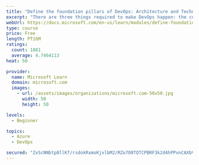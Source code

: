 ```yaml
---
title: "Define the foundation pillars of DevOps: Architecture and Technology"
excerpt: "There are three things required to make DevOps happen: the cultural component, tools and technology, and architecture. Discover the last two foundation pillars of DevOps, Architecture and Technology!"
webUrl: https://docs.microsoft.com/en-us/learn/modules/define-foundation-pillars/
type: course
price: Free
length: PT16M
ratings:
  count: 1881
  average: 4.7464113
heat: 50

provider:
  name: Microsoft Learn
  domain: microsoft.com
  images:
    - url: /assets/images/organizations/microsoft.com-50x50.jpg
      width: 50
      height: 50

levels:
  - Beginner

topics:
  - Azure
  - DevOps

secured: "ZvScNNbtp8llKf/rsdokRxmoKjxlbM2/RZo7O0TQTCPBRF3k2d4hPPxnCAXbVAwO8Tszwh4Asys/wqJT3I4vNOBxjFH8HPqbnSbOpt0bKg+wmW9Kd/WPpuYm7utN6mE6202xKWEt1S8ATBQ1xugAHPuLO1E+a093xraF6JLoyUKN5UKKn4ygZMrVyKI417tkuLzpMtpZHRAuZbP28GgULY5pUEirNAGKQ5j1YPQczw4tqeggDhUiY8cExw2iSp8JUvXCn7wyrledR8LPY5J0BSl9s+LD4hAR9DDtGl5Sf9MUbxNOjWHsJqrxP0yC3vAhQE0WxNRE5+/H0LNTFQralufXuvMJWFviiJrbc5SrNUFsrjr3kVreBEw2hRghGNhqPSjC1sB0ua1FbX7LTSSwoM2ayGLe3Oy8e+i6vskuNPU=;lsM0aAEqrYSUjlFQk9OS9A=="
---
```


